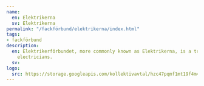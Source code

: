 ```yaml
---
name:
  en: Elektrikerna
  sv: Elektrikerna
permalink: "/fackförbund/elektrikerna/index.html"
tags:
- fackförbund
description:
  en: Elektrikerförbundet, more commonly known as Elektrikerna, is a trade union representing
    electricians.
  sv:
logo:
  src: https://storage.googleapis.com/kollektivavtal/hzc47pqmf1mt19f4m4lq7j7fuuf2
---
```


